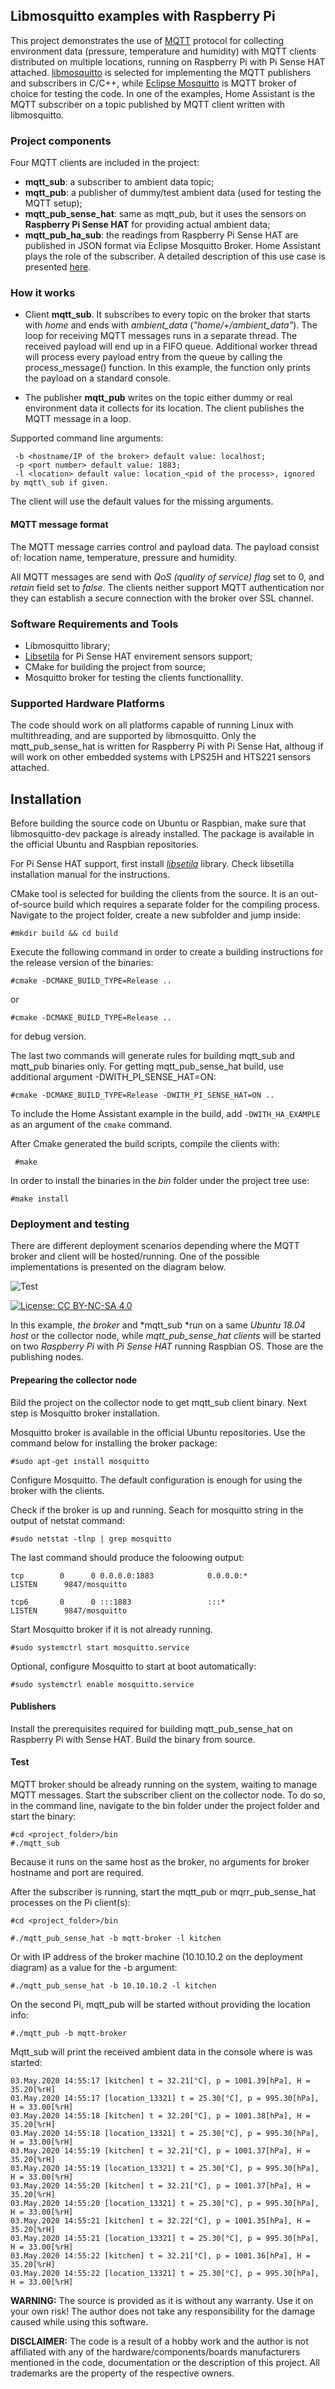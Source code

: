## Libmosquitto examples with Raspberry Pi

This project demonstrates the use of [MQTT](http://mqtt.org) protocol for collecting environment data (pressure, temperature and humidity) with MQTT clients distributed on multiple locations, running on Raspberry Pi with Pi Sense HAT attached. [libmosquitto](https://mosquitto.org/)  is selected for implementing the MQTT publishers and subscribers in C/C++, while  [Eclipse Mosquitto](https://mosquitto.org/) is MQTT broker of choice for testing the code. In one of the examples, Home Assistant is the MQTT subscriber on a topic published by MQTT client written with libmosquitto.

### Project components

Four MQTT clients are included in the project:
 
- **mqtt\_sub**: a subscriber to ambient data topic;
- **mqtt\_pub**: a publisher of dummy/test ambient data (used for testing the MQTT setup);
- **mqtt\_pub\_sense\_hat**: same as mqtt_pub, but it uses the sensors on **Raspberry Pi Sense HAT** for providing actual ambient data;
- **mqtt_pub_ha_sub**: the readings from Raspberry Pi Sense HAT are published in JSON format via Eclipse Mosquitto Broker. Home Assistant plays the role of the subscriber. A detailed description of this use case is presented [here](doc/README_HA.md).

### How it works

- Client **mqtt\_sub**. It subscribes to every topic on the broker that starts with *home* and ends with *ambient\_data* (*"home/+/ambient_data"*). The loop for receiving MQTT messages runs in a separate thread. The received payload will end up in a FIFO queue. Additional worker thread will process every payload entry from the queue by calling the process_message() function. In this example, the function only prints the payload on a standard console. 

- The publisher **mqtt\_pub** writes on the topic either dummy or real environment data it collects for its location. The client publishes the MQTT message in a loop.

Supported command line arguments:

     -b <hostname/IP of the broker> default value: localhost;
     -p <port number> default value: 1883;
     -l <location> default value: location_<pid of the process>, ignored by mqtt\_sub if given.

The client will use the default values for the missing arguments. 

#### MQTT message format

The MQTT message carries control and payload data. The payload consist of: location name, temperature, pressure and humidity. 

All MQTT messages are send with *QoS (quality of service) flag* set to 0, and *retain* field set to *false*.
The clients neither support MQTT authentication nor they can establish a secure connection with the broker over SSL channel.

### Software Requirements  and Tools

 - Libmosquitto library;
 - [Libsetila](https://github.com/positronic57/libsetila) for Pi Sense HAT envirement sensors support;
 - CMake for building the project from source;
 - Mosquitto broker for testing the clients functionallity.
 
### Supported Hardware Platforms

The code should work on all platforms capable of running Linux with multithreading, and are supported by libmosquitto. 
Only the mqtt\_pub\_sense\_hat is written for Raspberry Pi with Pi Sense Hat, althoug if will work on other embedded systems with LPS25H and HTS221 sensors attached.

## Installation

Before building the source code on Ubuntu or Raspbian, make sure that libmosquitto-dev package is already installed. The package is available in the official Ubuntu and Raspbian repositories. 

For Pi Sense HAT support, first install *[libsetila](https://github.com/positronic57/libsetila)* library. Check libsetilla installation manual for the instructions.

CMake tool is selected for building the clients from the source. It is an out-of-source build which requires a 
separate folder for the compiling process. Navigate to the project folder, create a new subfolder and jump inside:

    #mkdir build && cd build

Execute the following command in order to create a building instructions for the release version of the binaries:

    #cmake -DCMAKE_BUILD_TYPE=Release ..

or

    #cmake -DCMAKE_BUILD_TYPE=Release ..

for debug version.

The last two commands will generate rules for building mqtt\_sub and mqtt\_pub binaries only. For getting mqtt_pub_sense_hat build, use additional argument -DWITH_PI_SENSE_HAT=ON:

    #cmake -DCMAKE_BUILD_TYPE=Release -DWITH_PI_SENSE_HAT=ON ..

To include the Home Assistant example in the build, add `-DWITH_HA_EXAMPLE` as an argument of the `cmake` command.

 After Cmake generated the build scripts, compile the clients with:
 
     #make
 
 In order to install the binaries in the *bin* folder under the project tree use:
 
    #make install


### Deployment and testing

There are different deployment scenarios depending where the MQTT broker and client will be hosted/running. 
One of the possible implementations is presented on the diagram below.

![Test](doc/mqtt.png  "Test")

[![License: CC BY-NC-SA 4.0](https://img.shields.io/badge/License-CC%20BY--NC--SA%204.0-lightgrey.svg)](https://creativecommons.org/licenses/by-nc-sa/4.0/)

In this example, *the broker* and *mqtt_sub *run on a same *Ubuntu 18.04 host* or the collector node, while *mqtt\_pub\_sense\_hat clients* will be started on two *Raspberry Pi* with *Pi Sense HAT* running Raspbian OS. Those are the publishing nodes.

#### Prepearing the collector node

Bild the project on the collector node to get mqtt\_sub client binary. Next step is Mosquitto broker installation.

Mosquitto broker is available in the official Ubuntu repositories. Use the command below for installing the broker package:

    #sudo apt-get install mosquitto

Configure Mosquitto. The default configuration is enough for using the broker with the clients.

Check if the broker is up and running. Seach for mosquitto string in the output of netstat command:

    #sudo netstat -tlnp | grep mosquitto
		  
The last command should produce the foloowing output:
		
    tcp        0      0 0.0.0.0:1883            0.0.0.0:*               LISTEN      9847/mosquitto
		
    tcp6       0      0 :::1883                 :::*                    LISTEN      9847/mosquitto
	
Start Mosquitto broker if it is not already running.

    #sudo systemctrl start mosquitto.service

Optional, configure Mosquitto to start at boot automatically:

    #sudo systemctrl enable mosquitto.service


#### Publishers

Install the prerequisites required for building mqtt\_pub\_sense\_hat on Raspberry Pi with Sense HAT. Build the binary from source.


#### Test

MQTT broker should be already running on the system, waiting to manage MQTT messages. Start the subscriber client on the collector node.  To do so, in the command line, navigate to the bin folder under the project folder and start the binary:

    #cd <project_folder>/bin
    #./mqtt_sub

Because it runs on the same host as the broker, no arguments for broker hostname and port are required. 

After the subscriber is running, start the mqtt\_pub or mqrr\_pub\_sense\_hat processes on the Pi client(s):

    #cd <project_folder>/bin
    
    #./mqtt_pub_sense_hat -b mqtt-broker -l kitchen

Or with IP address of the broker machine (10.10.10.2 on the deployment diagram) as a value for the -b argument:

    #./mqtt_pub_sense_hat -b 10.10.10.2 -l kitchen

On the second Pi, mqtt_pub will be started without providing the location info:

    #./mqtt_pub -b mqtt-broker
    
Mqtt\_sub will print the received ambient data in the console where is was started:

    03.May.2020 14:55:17 [kitchen] t = 32.21[°C], p = 1001.39[hPa], H = 35.20[%rH]
    03.May.2020 14:55:17 [location_13321] t = 25.30[°C], p = 995.30[hPa], H = 33.00[%rH]
    03.May.2020 14:55:18 [kitchen] t = 32.20[°C], p = 1001.38[hPa], H = 35.20[%rH]
    03.May.2020 14:55:18 [location_13321] t = 25.30[°C], p = 995.30[hPa], H = 33.00[%rH]
    03.May.2020 14:55:19 [kitchen] t = 32.21[°C], p = 1001.37[hPa], H = 35.20[%rH]
    03.May.2020 14:55:19 [location_13321] t = 25.30[°C], p = 995.30[hPa], H = 33.00[%rH]
    03.May.2020 14:55:20 [kitchen] t = 32.21[°C], p = 1001.37[hPa], H = 35.20[%rH]
    03.May.2020 14:55:20 [location_13321] t = 25.30[°C], p = 995.30[hPa], H = 33.00[%rH]
    03.May.2020 14:55:21 [kitchen] t = 32.22[°C], p = 1001.35[hPa], H = 35.20[%rH]
    03.May.2020 14:55:21 [location_13321] t = 25.30[°C], p = 995.30[hPa], H = 33.00[%rH]
    03.May.2020 14:55:22 [kitchen] t = 32.21[°C], p = 1001.36[hPa], H = 35.20[%rH]
    03.May.2020 14:55:22 [location_13321] t = 25.30[°C], p = 995.30[hPa], H = 33.00[%rH]

 
**WARNING:** 
The source is provided as it is without any warranty. Use it on your own risk!
The author does not take any responsibility for the damage caused while using this software.

**DISCLAIMER:**
The code is a result of a hobby work and the author is not affiliated with any of the hardware/components/boards manufacturers mentioned in the code, documentation or the description of this project. All trademarks are the property of the respective owners.
